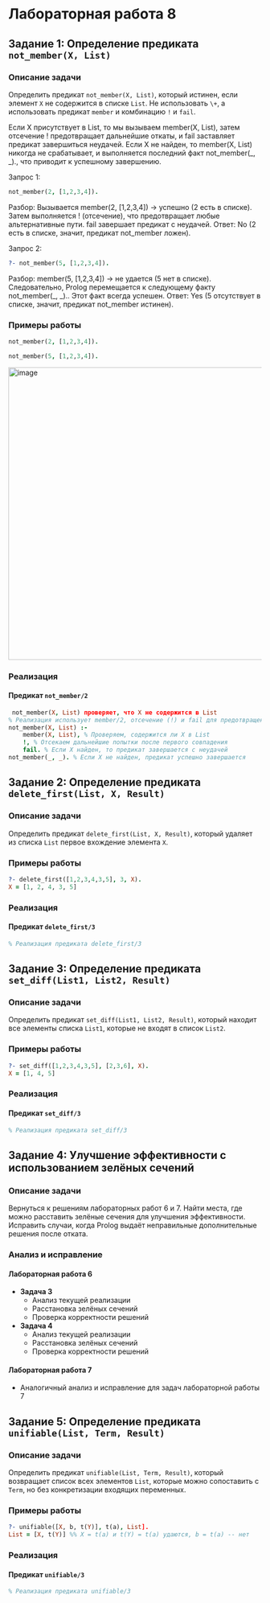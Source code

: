 

# Лабораторная работа 8

## Задание 1: Определение предиката `not_member(X, List)`

### Описание задачи
Определить предикат `not_member(X, List)`, который истинен, если элемент `X` не содержится в списке `List`. Не использовать `\+`, а использовать предикат `member` и комбинацию `!` и `fail`.


Если X присутствует в List, то мы вызываем member(X, List), затем отсечение ! предотвращает дальнейшие откаты, и fail заставляет предикат завершиться неудачей.
Если X не найден, то member(X, List) никогда не срабатывает, и выполняется последний факт not_member(_, _)., что приводит к успешному завершению.


Запрос 1:
```prolog
not_member(2, [1,2,3,4]).
```

Разбор:
Вызывается member(2, [1,2,3,4]) → успешно (2 есть в списке).
Затем выполняется ! (отсечение), что предотвращает любые альтернативные пути.
fail завершает предикат с неудачей.
Ответ: No (2 есть в списке, значит, предикат not_member ложен).


Запрос 2:
```prolog
?- not_member(5, [1,2,3,4]).
```
Разбор:
member(5, [1,2,3,4]) → не удается (5 нет в списке).
Следовательно, Prolog перемещается к следующему факту not_member(_, _)..
Этот факт всегда успешен.
Ответ: Yes (5 отсутствует в списке, значит, предикат not_member истинен).


### Примеры работы
```prolog
not_member(2, [1,2,3,4]).

not_member(5, [1,2,3,4]).
```

<img width="582" alt="image" src="https://github.com/user-attachments/assets/63455e34-4086-4be1-ab55-5f9d32473cd8" />


### Реализация
#### Предикат `not_member/2`
```prolog
 not_member(X, List) проверяет, что X не содержится в List
% Реализация использует member/2, отсечение (!) и fail для предотвращения откатов
not_member(X, List) :-
    member(X, List), % Проверяем, содержится ли X в List
    !, % Отсекаем дальнейшие попытки после первого совпадения
    fail. % Если X найден, то предикат завершается с неудачей
not_member(_, _). % Если X не найден, предикат успешно завершается

```

## Задание 2: Определение предиката `delete_first(List, X, Result)`

### Описание задачи
Определить предикат `delete_first(List, X, Result)`, который удаляет из списка `List` первое вхождение элемента `X`.

### Примеры работы
```prolog
?- delete_first([1,2,3,4,3,5], 3, X).
X = [1, 2, 4, 3, 5]
```

### Реализация
#### Предикат `delete_first/3`
```prolog
% Реализация предиката delete_first/3

```

## Задание 3: Определение предиката `set_diff(List1, List2, Result)`

### Описание задачи
Определить предикат `set_diff(List1, List2, Result)`, который находит все элементы списка `List1`, которые не входят в список `List2`.

### Примеры работы
```prolog
?- set_diff([1,2,3,4,3,5], [2,3,6], X).
X = [1, 4, 5]
```

### Реализация
#### Предикат `set_diff/3`
```prolog
% Реализация предиката set_diff/3

```

## Задание 4: Улучшение эффективности с использованием зелёных сечений

### Описание задачи
Вернуться к решениям лабораторных работ 6 и 7. Найти места, где можно расставить зелёные сечения для улучшения эффективности. Исправить случаи, когда Prolog выдаёт неправильные дополнительные решения после отката.

### Анализ и исправление
#### Лабораторная работа 6
- **Задача 3**
    - Анализ текущей реализации
    - Расстановка зелёных сечений
    - Проверка корректности решений
- **Задача 4**
    - Анализ текущей реализации
    - Расстановка зелёных сечений
    - Проверка корректности решений

#### Лабораторная работа 7
- Аналогичный анализ и исправление для задач лабораторной работы 7

## Задание 5: Определение предиката `unifiable(List, Term, Result)`

### Описание задачи
Определить предикат `unifiable(List, Term, Result)`, который возвращает список всех элементов `List`, которые можно сопоставить с `Term`, но без конкретизации входящих переменных.

### Примеры работы
```prolog
?- unifiable([X, b, t(Y)], t(a), List].
List = [X, t(Y)] %% X = t(a) и t(Y) = t(a) удаются, b = t(a) -- нет
```

### Реализация
#### Предикат `unifiable/3`
```prolog
% Реализация предиката unifiable/3

```


